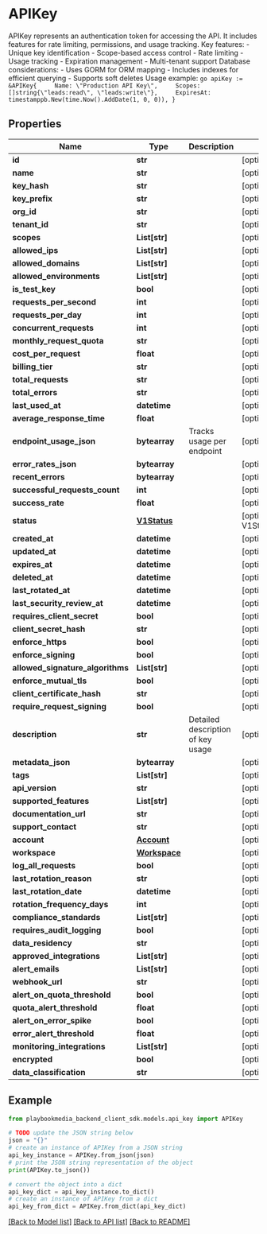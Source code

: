 # APIKey

APIKey represents an authentication token for accessing the API. It includes features for rate limiting, permissions, and usage tracking.  Key features: - Unique key identification - Scope-based access control - Rate limiting - Usage tracking - Expiration management - Multi-tenant support  Database considerations: - Uses GORM for ORM mapping - Includes indexes for efficient querying - Supports soft deletes  Usage example: ```go apiKey := &APIKey{     Name: \"Production API Key\",     Scopes: []string{\"leads:read\", \"leads:write\"},     ExpiresAt: timestamppb.New(time.Now().AddDate(1, 0, 0)), } ```

## Properties

Name | Type | Description | Notes
------------ | ------------- | ------------- | -------------
**id** | **str** |  | [optional] 
**name** | **str** |  | [optional] 
**key_hash** | **str** |  | [optional] 
**key_prefix** | **str** |  | [optional] 
**org_id** | **str** |  | [optional] 
**tenant_id** | **str** |  | [optional] 
**scopes** | **List[str]** |  | [optional] 
**allowed_ips** | **List[str]** |  | [optional] 
**allowed_domains** | **List[str]** |  | [optional] 
**allowed_environments** | **List[str]** |  | [optional] 
**is_test_key** | **bool** |  | [optional] 
**requests_per_second** | **int** |  | [optional] 
**requests_per_day** | **int** |  | [optional] 
**concurrent_requests** | **int** |  | [optional] 
**monthly_request_quota** | **str** |  | [optional] 
**cost_per_request** | **float** |  | [optional] 
**billing_tier** | **str** |  | [optional] 
**total_requests** | **str** |  | [optional] 
**total_errors** | **str** |  | [optional] 
**last_used_at** | **datetime** |  | [optional] 
**average_response_time** | **float** |  | [optional] 
**endpoint_usage_json** | **bytearray** | Tracks usage per endpoint | [optional] 
**error_rates_json** | **bytearray** |  | [optional] 
**recent_errors** | **bytearray** |  | [optional] 
**successful_requests_count** | **int** |  | [optional] 
**success_rate** | **float** |  | [optional] 
**status** | [**V1Status**](V1Status.md) |  | [optional] [default to V1Status.UNSPECIFIED]
**created_at** | **datetime** |  | [optional] 
**updated_at** | **datetime** |  | [optional] 
**expires_at** | **datetime** |  | [optional] 
**deleted_at** | **datetime** |  | [optional] 
**last_rotated_at** | **datetime** |  | [optional] 
**last_security_review_at** | **datetime** |  | [optional] 
**requires_client_secret** | **bool** |  | [optional] 
**client_secret_hash** | **str** |  | [optional] 
**enforce_https** | **bool** |  | [optional] 
**enforce_signing** | **bool** |  | [optional] 
**allowed_signature_algorithms** | **List[str]** |  | [optional] 
**enforce_mutual_tls** | **bool** |  | [optional] 
**client_certificate_hash** | **str** |  | [optional] 
**require_request_signing** | **bool** |  | [optional] 
**description** | **str** | Detailed description of key usage | [optional] 
**metadata_json** | **bytearray** |  | [optional] 
**tags** | **List[str]** |  | [optional] 
**api_version** | **str** |  | [optional] 
**supported_features** | **List[str]** |  | [optional] 
**documentation_url** | **str** |  | [optional] 
**support_contact** | **str** |  | [optional] 
**account** | [**Account**](Account.md) |  | [optional] 
**workspace** | [**Workspace**](Workspace.md) |  | [optional] 
**log_all_requests** | **bool** |  | [optional] 
**last_rotation_reason** | **str** |  | [optional] 
**last_rotation_date** | **datetime** |  | [optional] 
**rotation_frequency_days** | **int** |  | [optional] 
**compliance_standards** | **List[str]** |  | [optional] 
**requires_audit_logging** | **bool** |  | [optional] 
**data_residency** | **str** |  | [optional] 
**approved_integrations** | **List[str]** |  | [optional] 
**alert_emails** | **List[str]** |  | [optional] 
**webhook_url** | **str** |  | [optional] 
**alert_on_quota_threshold** | **bool** |  | [optional] 
**quota_alert_threshold** | **float** |  | [optional] 
**alert_on_error_spike** | **bool** |  | [optional] 
**error_alert_threshold** | **float** |  | [optional] 
**monitoring_integrations** | **List[str]** |  | [optional] 
**encrypted** | **bool** |  | [optional] 
**data_classification** | **str** |  | [optional] 

## Example

```python
from playbookmedia_backend_client_sdk.models.api_key import APIKey

# TODO update the JSON string below
json = "{}"
# create an instance of APIKey from a JSON string
api_key_instance = APIKey.from_json(json)
# print the JSON string representation of the object
print(APIKey.to_json())

# convert the object into a dict
api_key_dict = api_key_instance.to_dict()
# create an instance of APIKey from a dict
api_key_from_dict = APIKey.from_dict(api_key_dict)
```
[[Back to Model list]](../README.md#documentation-for-models) [[Back to API list]](../README.md#documentation-for-api-endpoints) [[Back to README]](../README.md)


